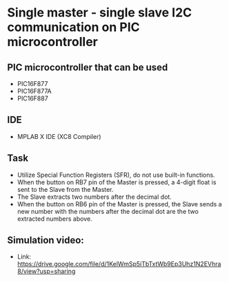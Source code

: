 # Single master - single slave I2C communication on PIC microcontroller
## PIC microcontroller that can be used
- PIC16F877
- PIC16F877A
- PIC16F887
## IDE
- MPLAB X IDE (XC8 Compiler)
## Task
- Utilize Special Function Registers (SFR), do not use built-in functions.
- When the button on RB7 pin of the Master is pressed, a 4-digit float is sent to the Slave from the Master.
- The Slave extracts two numbers after the decimal dot.
- When the button on RB6 pin of the Master is pressed, the Slave sends a new number with the numbers after the decimal dot are the two extracted numbers above.
## Simulation video:
- Link: https://drive.google.com/file/d/1KelWmSp5iTbTxtWb9Ep3Uhz1N2EVhra8/view?usp=sharing
